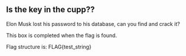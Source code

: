 ## Is the key in the cupp??
Elon Musk lost his password to his database, can you find and crack it? 

This box is completed when the flag is found. 

Flag  structure is: FLAG{test_string}

